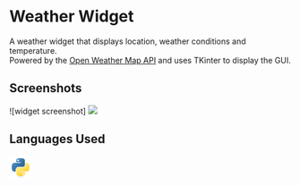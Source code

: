 <h1>Weather Widget</h1>
A weather widget that displays location, weather conditions and temperature.<br>
Powered by the <a href="https://openweathermap.org/">Open Weather Map API</a> and uses TKinter to display the GUI.

<h2>Screenshots</h2>
![widget screenshot]
<img src="https://user-images.githubusercontent.com/8888564/217343805-7770babb-b0fb-40e9-8062-29282d3089d7.JPG">

<h2>Languages Used</h2>
<a href="https://www.python.org" target="_blank" rel="noreferrer"> <img src="https://raw.githubusercontent.com/devicons/devicon/master/icons/python/python-original.svg" alt="python" width="40" height="40"/> </a>

